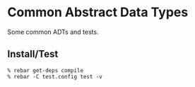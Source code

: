 # Common Abstract Data Types

Some common ADTs and tests.

## Install/Test

    % rebar get-deps compile
    % rebar -C test.config test -v
